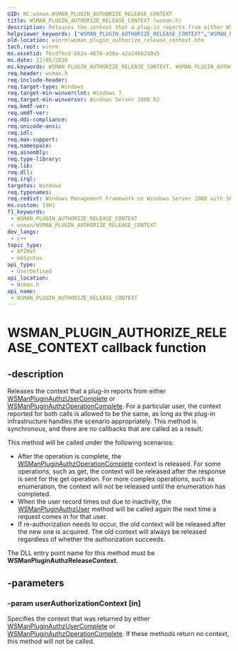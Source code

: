 ```yaml
---
UID: NC:wsman.WSMAN_PLUGIN_AUTHORIZE_RELEASE_CONTEXT
title: WSMAN_PLUGIN_AUTHORIZE_RELEASE_CONTEXT (wsman.h)
description: Releases the context that a plug-in reports from either WSManPluginAuthzUserComplete or WSManPluginAuthzOperationComplete.
helpviewer_keywords: ["WSMAN_PLUGIN_AUTHORIZE_RELEASE_CONTEXT","WSMAN_PLUGIN_AUTHORIZE_RELEASE_CONTEXT callback","WSMAN_PLUGIN_AUTHORIZE_RELEASE_CONTEXT callback function [Windows Remote Management]","winrm.wsman_plugin_authorize_release_context","wsman/WSMAN_PLUGIN_AUTHORIZE_RELEASE_CONTEXT"]
old-location: winrm\wsman_plugin_authorize_release_context.htm
tech.root: winrm
ms.assetid: f6cdf6cd-b62a-4678-a36e-a2a14662a9a5
ms.date: 12/05/2018
ms.keywords: WSMAN_PLUGIN_AUTHORIZE_RELEASE_CONTEXT, WSMAN_PLUGIN_AUTHORIZE_RELEASE_CONTEXT callback, WSMAN_PLUGIN_AUTHORIZE_RELEASE_CONTEXT callback function [Windows Remote Management], winrm.wsman_plugin_authorize_release_context, wsman/WSMAN_PLUGIN_AUTHORIZE_RELEASE_CONTEXT
req.header: wsman.h
req.include-header: 
req.target-type: Windows
req.target-min-winverclnt: Windows 7
req.target-min-winversvr: Windows Server 2008 R2
req.kmdf-ver: 
req.umdf-ver: 
req.ddi-compliance: 
req.unicode-ansi: 
req.idl: 
req.max-support: 
req.namespace: 
req.assembly: 
req.type-library: 
req.lib: 
req.dll: 
req.irql: 
targetos: Windows
req.typenames: 
req.redist: Windows Management Framework on Windows Server 2008 with SP2, Windows Vista with SP1, and Windows Vista with SP2
ms.custom: 19H1
f1_keywords:
 - WSMAN_PLUGIN_AUTHORIZE_RELEASE_CONTEXT
 - wsman/WSMAN_PLUGIN_AUTHORIZE_RELEASE_CONTEXT
dev_langs:
 - c++
topic_type:
 - APIRef
 - kbSyntax
api_type:
 - UserDefined
api_location:
 - Wsman.h
api_name:
 - WSMAN_PLUGIN_AUTHORIZE_RELEASE_CONTEXT
---
```


# WSMAN_PLUGIN_AUTHORIZE_RELEASE_CONTEXT callback function


## -description

Releases the context that a plug-in reports from either <a href="/windows/desktop/api/wsman/nf-wsman-wsmanpluginauthzusercomplete">WSManPluginAuthzUserComplete</a> or <a href="/windows/desktop/api/wsman/nf-wsman-wsmanpluginauthzoperationcomplete">WSManPluginAuthzOperationComplete</a>.  For a particular user, the context reported for both calls is allowed to be the same, as long as the plug-in infrastructure handles the scenario appropriately.  This method is synchronous, and there are no callbacks that are called as a result.

This method will be called under the following scenarios:
<ul>
<li>After the operation is complete, the <a href="/windows/desktop/api/wsman/nf-wsman-wsmanpluginauthzoperationcomplete">WSManPluginAuthzOperationComplete</a> context is released.   For some operations, such as get, the context will be released after the response is sent for the get operation.  For more complex operations, such as enumeration, the context will not be released until the enumeration has completed.</li>
<li>When the user record times out due to inactivity,  the <a href="/windows/desktop/api/wsman/nc-wsman-wsman_plugin_authorize_user">WSManPluginAuthzUser</a> method will be called again the next time a request comes in for that user.</li>
<li>If re-authorization needs to occur, the old context will be released after the new one is acquired.   The old context will always be released regardless of whether the authorization succeeds.</li>
</ul>The DLL entry point name for this method must be <b>WSManPluginAuthzReleaseContext</b>.

## -parameters

### -param userAuthorizationContext [in]

Specifies the context that was returned by either <a href="/windows/desktop/api/wsman/nf-wsman-wsmanpluginauthzusercomplete">WSManPluginAuthzUserComplete</a> or <a href="/windows/desktop/api/wsman/nf-wsman-wsmanpluginauthzoperationcomplete">WSManPluginAuthzOperationComplete</a>.  If these methods return no context, this method will not be called.